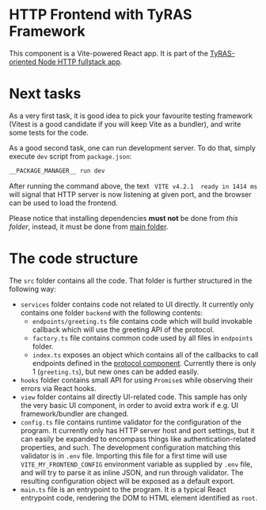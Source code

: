 # HTTP Frontend with TyRAS Framework

This component is a Vite-powered React app.
It is part of the [TyRAS-oriented Node HTTP fullstack app](../../README.md).

# Next tasks

As a very first task, it is good idea to pick your favourite testing framework (Vitest is a good candidate if you will keep Vite as a bundler), and write some tests for the code.

As a good second task, one can run development server.
To do that, simply execute `dev` script from `package.json`:
```sh
__PACKAGE_MANAGER__ run dev
```

After running the command above, the text ` VITE v4.2.1  ready in 1414 ms` will signal that HTTP server is now listening at given port, and the browser can be used to load the frontend.

Please notice that installing dependencies **must not** be done from *this folder*, instead, it must be done from [main folder](../..).

# The code structure

The `src` folder contains all the code.
That folder is further structured in the following way:
- `services` folder contains code not related to UI directly. It currently only contains one folder `backend` with the following contents:
    - `endpoints/greeting.ts` file contains code which will build invokable callback which will use the greeting API of the protocol.
    - `factory.ts` file contains common code used by all files in `endpoints` folder.
    - `index.ts` exposes an object which contains all of the callbacks to call endpoints defined in the [protocol component](../protocol).
      Currently there is only 1 (`greeting.ts`), but new ones can be added easily.
- `hooks` folder contains small API for using `Promise`s while observing their errors via React hooks.
- `view` folder contains all directly UI-related code.
  This sample has only the very basic UI component, in order to avoid extra work if e.g. UI framework/bundler are changed.
- `config.ts` file contains runtime validator for the configuration of the program.
  It currently only has HTTP server host and port settings, but it can easily be expanded to encompass things like authentication-related properties, and such.
  The development configuration matching this validator is in `.env` file.
  Importing this file for a first time will use `VITE_MY_FRONTEND_CONFIG` environment variable as supplied by `.env` file, and will try to parse it as inline JSON, and run through validator.
  The resulting configuration object will be exposed as a default export.
- `main.ts` file is an entrypoint to the program.
  It is a typical React entrypoint code, rendering the DOM to HTML element identified as `root`.
